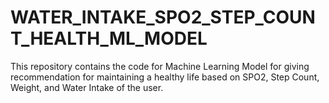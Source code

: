 # WATER_INTAKE_SPO2_STEP_COUNT_HEALTH_ML_MODEL

This repository contains the code for Machine Learning Model for giving recommendation for maintaining a healthy life based on SPO2, Step Count, Weight, and Water Intake of the user.
